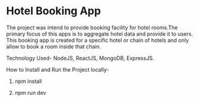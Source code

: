 # Hotel Booking App 

The project was intend to provide booking facility for hotel rooms.The primary focus of this apps is to aggregate hotel data and provide it to users. This booking app is created for a specific hotel or chain of hotels and only allow to book a room inside that chain.



Technology Used- NodeJS, ReactJS, MongoDB, ExpressJS.



How to Install and Run the Project locally-

1. npm install

2. npm run dev
